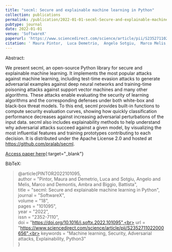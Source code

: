 ```yaml
---
title: "secml: Secure and explainable machine learning in Python"
collection: publications
permalink: /publication/2022-01-01-secml-Secure-and-explainable-machine-learning-in-Python
pubtype: journal
date: 2022-01-01
venue: 'SoftwareX'
paperurl: 'https://www.sciencedirect.com/science/article/pii/S2352711022000656'
citation: ' Maura Pintor,  Luca Demetrio,  Angelo Sotgiu,  Marco Melis,  Ambra Demontis,  Battista Biggio, &quot;secml: Secure and explainable machine learning in Python.&quot; SoftwareX, 2022.'
---
```

Abstract:

We present secml, an open-source Python library for secure and explainable machine learning. It implements the most popular attacks against machine learning, including test-time evasion attacks to generate adversarial examples against deep neural networks and training-time poisoning attacks against support vector machines and many other algorithms. These attacks enable evaluating the security of learning algorithms and the corresponding defenses under both white-box and black-box threat models. To this end, secml provides built-in functions to compute security evaluation curves, showing how quickly classification performance decreases against increasing adversarial perturbations of the input data. secml also includes explainability methods to help understand why adversarial attacks succeed against a given model, by visualizing the most influential features and training prototypes contributing to each decision. It is distributed under the Apache License 2.0 and hosted at https://github.com/pralab/secml.

[Access paper here](https://www.sciencedirect.com/science/article/pii/S2352711022000656){:target="_blank"}

BibTeX: 
>@article{PINTOR2022101095,<br>    author = "Pintor, Maura and Demetrio, Luca and Sotgiu, Angelo and Melis, Marco and Demontis, Ambra and Biggio, Battista",<br>    title = "secml: Secure and explainable machine learning in Python",<br>    journal = "SoftwareX",<br>    volume = "18",<br>    pages = "101095",<br>    year = "2022",<br>    issn = "2352-7110",<br>    doi = "https://doi.org/10.1016/j.softx.2022.101095",<br>    url = "https://www.sciencedirect.com/science/article/pii/S2352711022000656",<br>    keywords = "Machine learning, Security, Adversarial attacks, Explainability, Python3"<br>}<br>